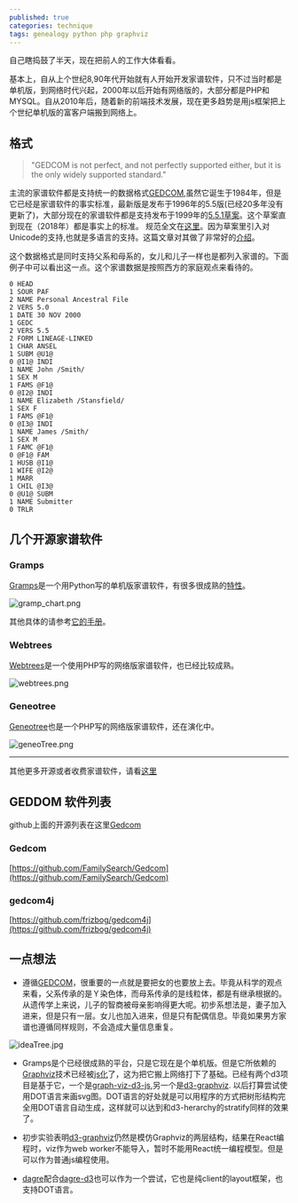 ```yaml
---
published: true
categories: technique
tags: genealogy python php graphviz
---
```

自己瞎捣鼓了半天，现在把前人的工作大体看看。

基本上，自从上个世纪8,90年代开始就有人开始开发家谱软件，只不过当时都是单机版，到网络时代兴起，2000年以后开始有网络版的，大部分都是PHP和MYSQL。自从2010年后，随着新的前端技术发展，现在更多趋势是用js框架把上个世纪单机版的富客户端搬到网络上。

## 格式

> "GEDCOM is not perfect, and not perfectly supported either, but it is the only widely supported standard."

主流的家谱软件都是支持统一的数据格式[GEDCOM](https://en.wikipedia.org/wiki/GEDCOM),虽然它诞生于1984年，但是它已经是家谱软件的事实标准，最新版是发布于1996年的5.5版(已经20多年没有更新了)，大部分现在的家谱软件都是支持发布于1999年的[5.5.1草案](http://wiki-en.genealogy.net/Gedcom_5.5.1)。这个草案直到现在（2018年）都是事实上的标准。 规范全文在[这里](https://www.tamurajones.net/GEDCOM/GEDCOM551.pdf)。因为草案里引入对Unicode的支持,也就是多语言的支持。这篇文章对其做了非常好的[介绍](https://www.tamurajones.net/AGentleIntroductionToGEDCOM.xhtml)。

这个数据格式是同时支持父系和母系的，女儿和儿子一样也是都列入家谱的。下面例子中可以看出这一点。这个家谱数据是按照西方的家庭观点来看待的。

```
0 HEAD
1 SOUR PAF
2 NAME Personal Ancestral File
2 VERS 5.0
1 DATE 30 NOV 2000
1 GEDC
2 VERS 5.5
2 FORM LINEAGE-LINKED
1 CHAR ANSEL
1 SUBM @U1@
0 @I1@ INDI
1 NAME John /Smith/
1 SEX M
1 FAMS @F1@
0 @I2@ INDI
1 NAME Elizabeth /Stansfield/
1 SEX F
1 FAMS @F1@
0 @I3@ INDI
1 NAME James /Smith/
1 SEX M
1 FAMC @F1@
0 @F1@ FAM
1 HUSB @I1@
1 WIFE @I2@
1 MARR
1 CHIL @I3@
0 @U1@ SUBM
1 NAME Submitter
0 TRLR
```

## 几个开源家谱软件

### Gramps

[Gramps](https://github.com/gramps-project/gramps)是一个用Python写的单机版家谱软件，有很多很成熟的[特性](https://www.gramps-project.org/wiki/index.php?title=Features)。

![gramp_chart.png]({{site.baseurl}}/images/gramp_chart.png)

其他具体的请参考[它的手册](https://www.gramps-project.org/wiki/index.php?title=User_manual)。

### Webtrees

[Webtrees](https://github.com/fisharebest/webtrees)是一个使用PHP写的网络版家谱软件，也已经比较成熟。

![webtrees.png]({{site.baseurl}}/images/webtrees.png)

### Geneotree

[Geneotree](http://www.geneotree.com/)也是一个PHP写的网络版家谱软件，还在演化中。

![geneoTree.png]({{site.baseurl}}/images/geneoTree.png)

-----

其他更多开源或者收费家谱软件，请看[这里](https://en.wikipedia.org/wiki/Genealogy_software)


## GEDDOM 软件列表

github上面的开源列表在这里[Gedcom](https://github.com/todrobbins/awesome-gedcom)

### Gedcom

[https://github.com/FamilySearch/Gedcom](https://github.com/FamilySearch/Gedcom)

### gedcom4j

[https://github.com/frizbog/gedcom4j](https://github.com/frizbog/gedcom4j)



## 一点想法

* 遵循[GEDCOM](https://en.wikipedia.org/wiki/GEDCOM)，很重要的一点就是要把女的也要放上去。毕竟从科学的观点来看，父系传承的是Ｙ染色体，而母系传承的是线粒体，都是有继承根据的。从遗传学上来说，儿子的智商被母亲影响得更大呢。初步系想法是，妻子加入进来，但是只有一层。女儿也加入进来，但是只有配偶信息。毕竟如果男方家谱也遵循同样规则，不会造成大量信息重复。

![ideaTree.jpg]({{site.baseurl}}/images/ideaTree.jpg)

* Gramps是个已经很成熟的平台，只是它现在是个单机版。但是它所依赖的[Graphviz](http://www.graphviz.org/)技术已经被[js化](https://github.com/mdaines/viz.js)了，这为把它搬上网络打下了基础。已经有两个d3项目是基于它，一个是[graph-viz-d3-js](https://github.com/mstefaniuk/graph-viz-d3-js),另一个是[d3-graphviz](https://github.com/magjac/d3-graphviz). 以后打算尝试使用DOT语言来画svg图。DOT语言的好处就是可以用程序的方式把树形结构完全用DOT语言自动生成，这样就可以达到和d3-herarchy的stratify同样的效果了。

* 初步实验表明[d3-graphviz](https://github.com/magjac/d3-graphviz)仍然是模仿Graphviz的两层结构，结果在React编程时，viz作为web worker不能导入，暂时不能用React统一编程模型。但是可以作为普通js编程使用。

* [dagre](https://github.com/dagrejs/dagre)配合[dagre-d3](https://github.com/dagrejs/dagre-d3)也可以作为一个尝试，它也是纯client的layout框架，也支持DOT语言。
